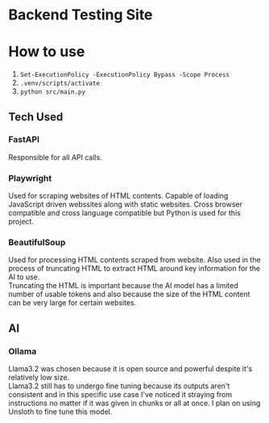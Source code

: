 # Backend Testing Site

# How to use

1. `Set-ExecutionPolicy -ExecutionPolicy Bypass -Scope Process`
2. `.venv/scripts/activate`
3. `python src/main.py`

## Tech Used

### FastAPI
Responsible for all API calls. 

### Playwright
Used for scraping websites of HTML contents. Capable of loading JavaScript driven webssites along with static websites. Cross browser compatible and cross language compatible but Python is used for this project.

### BeautifulSoup
Used for processing HTML contents scraped from website. Also used in the process of truncating HTML to extract HTML around key information for the AI to use. <br>
Truncating the HTML is important because the AI model has a limited number of usable tokens and also because the size of the HTML content can be very large for certain websites.

## AI

### Ollama
Llama3.2 was chosen because it is open source and powerful despite it's relatively low size. <br>
Llama3.2 still has to undergo fine tuning because its outputs aren't consistent and in this specific use case I've noticed it straying from instructions no matter if it was given in chunks or all at once. I plan on using Unsloth to fine tune this model.